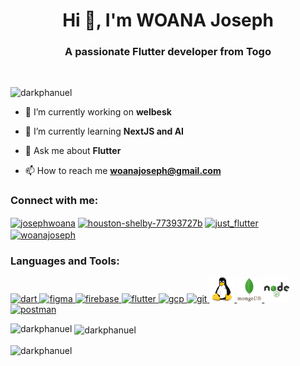 <h1 align="center">Hi 👋, I'm WOANA Joseph</h1>
<h3 align="center">A passionate Flutter developer from Togo</h3>
<img align="right alt="Coding" width="400" scr ="https://cdn.dribbble.com/users/4055494/screenshots/15215756/media/d2b66c4ca0192aa26d103448b3d1518b.gif">
<p align="left"> <img src="https://komarev.com/ghpvc/?username=darkphanuel&label=Profile%20views&color=0e75b6&style=flat" alt="darkphanuel" /> </p>


- 🔭 I’m currently working on **welbesk**

- 🌱 I’m currently learning **NextJS and AI**

- 💬 Ask me about **Flutter**

- 📫 How to reach me **woanajoseph@gmail.com**

<h3 align="left">Connect with me:</h3>
<p align="left">
<a href="https://twitter.com/josephwoana" target="blank"><img align="center" src="https://raw.githubusercontent.com/rahuldkjain/github-profile-readme-generator/master/src/images/icons/Social/twitter.svg" alt="josephwoana" height="30" width="40" /></a>
<a href="https://linkedin.com/in/houston-shelby-77393727b" target="blank"><img align="center" src="https://raw.githubusercontent.com/rahuldkjain/github-profile-readme-generator/master/src/images/icons/Social/linked-in-alt.svg" alt="houston-shelby-77393727b" height="30" width="40" /></a>
<a href="https://instagram.com/just_flutter" target="blank"><img align="center" src="https://raw.githubusercontent.com/rahuldkjain/github-profile-readme-generator/master/src/images/icons/Social/instagram.svg" alt="just_flutter" height="30" width="40" /></a>
<a href="https://www.youtube.com/c/woanajoseph" target="blank"><img align="center" src="https://raw.githubusercontent.com/rahuldkjain/github-profile-readme-generator/master/src/images/icons/Social/youtube.svg" alt="woanajoseph" height="30" width="40" /></a>
</p>

<h3 align="left">Languages and Tools:</h3>
<p align="left"> <a href="https://dart.dev" target="_blank" rel="noreferrer"> <img src="https://www.vectorlogo.zone/logos/dartlang/dartlang-icon.svg" alt="dart" width="40" height="40"/> </a> <a href="https://www.figma.com/" target="_blank" rel="noreferrer"> <img src="https://www.vectorlogo.zone/logos/figma/figma-icon.svg" alt="figma" width="40" height="40"/> </a> <a href="https://firebase.google.com/" target="_blank" rel="noreferrer"> <img src="https://www.vectorlogo.zone/logos/firebase/firebase-icon.svg" alt="firebase" width="40" height="40"/> </a> <a href="https://flutter.dev" target="_blank" rel="noreferrer"> <img src="https://www.vectorlogo.zone/logos/flutterio/flutterio-icon.svg" alt="flutter" width="40" height="40"/> </a> <a href="https://cloud.google.com" target="_blank" rel="noreferrer"> <img src="https://www.vectorlogo.zone/logos/google_cloud/google_cloud-icon.svg" alt="gcp" width="40" height="40"/> </a> <a href="https://git-scm.com/" target="_blank" rel="noreferrer"> <img src="https://www.vectorlogo.zone/logos/git-scm/git-scm-icon.svg" alt="git" width="40" height="40"/> </a> <a href="https://www.linux.org/" target="_blank" rel="noreferrer"> <img src="https://raw.githubusercontent.com/devicons/devicon/master/icons/linux/linux-original.svg" alt="linux" width="40" height="40"/> </a> <a href="https://www.mongodb.com/" target="_blank" rel="noreferrer"> <img src="https://raw.githubusercontent.com/devicons/devicon/master/icons/mongodb/mongodb-original-wordmark.svg" alt="mongodb" width="40" height="40"/> </a> <a href="https://nodejs.org" target="_blank" rel="noreferrer"> <img src="https://raw.githubusercontent.com/devicons/devicon/master/icons/nodejs/nodejs-original-wordmark.svg" alt="nodejs" width="40" height="40"/> </a> <a href="https://postman.com" target="_blank" rel="noreferrer"> <img src="https://www.vectorlogo.zone/logos/getpostman/getpostman-icon.svg" alt="postman" width="40" height="40"/> </a> </p>

<p><img align="left" src="https://github-readme-stats.vercel.app/api/top-langs?username=darkphanuel&show_icons=true&locale=en&layout=compact" alt="darkphanuel" /></p>

<p>&nbsp;<img align="center" src="https://github-readme-stats.vercel.app/api?username=darkphanuel&show_icons=true&locale=en" alt="darkphanuel" /></p>

<p><img align="center" src="https://github-readme-streak-stats.herokuapp.com/?user=darkphanuel&" alt="darkphanuel" /></p>
